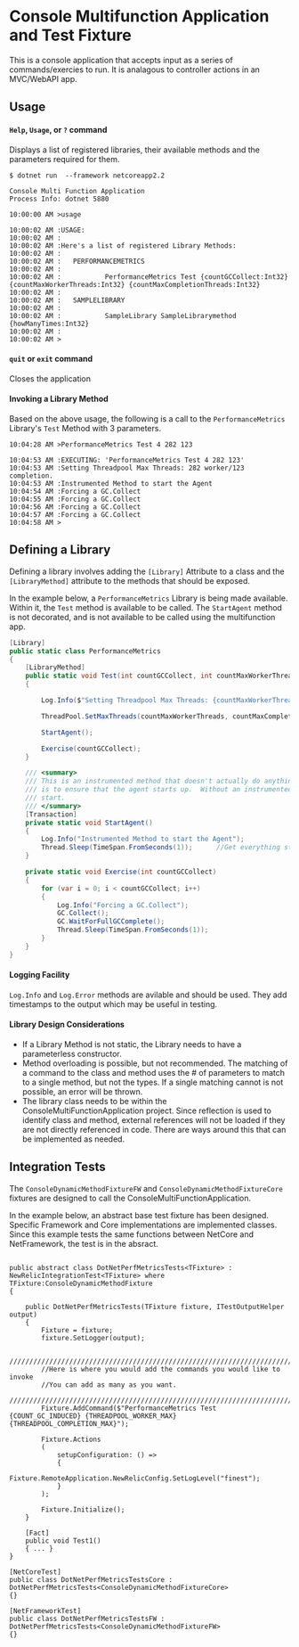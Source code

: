 ﻿# Console Multifunction Application and Test Fixture
This is a console application that accepts input as a series of commands/exercies to run.  It is analagous to controller actions in an MVC/WebAPI app.  


## Usage

#### ```Help```,  ```Usage```, or ```?``` command
Displays a list of registered libraries, their available methods and the parameters required for them.
```
$ dotnet run  --framework netcoreapp2.2

Console Multi Function Application
Process Info: dotnet 5880

10:00:00 AM >usage

10:00:02 AM :USAGE:
10:00:02 AM :
10:00:02 AM :Here's a list of registered Library Methods:
10:00:02 AM :
10:00:02 AM :   PERFORMANCEMETRICS
10:00:02 AM :
10:00:02 AM :           PerformanceMetrics Test {countGCCollect:Int32} {countMaxWorkerThreads:Int32} {countMaxCompletionThreads:Int32}
10:00:02 AM :
10:00:02 AM :   SAMPLELIBRARY
10:00:02 AM :
10:00:02 AM :           SampleLibrary SampleLibrarymethod {howManyTimes:Int32}
10:00:02 AM :
10:00:02 AM >
```

#### ```quit``` or ```exit``` command
Closes the application

#### Invoking a Library Method
Based on the above usage, the following is a call to the ```PerformanceMetrics``` Library's ```Test``` Method with 3 parameters.
```
10:04:28 AM >PerformanceMetrics Test 4 282 123

10:04:53 AM :EXECUTING: 'PerformanceMetrics Test 4 282 123'
10:04:53 AM :Setting Threadpool Max Threads: 282 worker/123 completion.
10:04:53 AM :Instrumented Method to start the Agent
10:04:54 AM :Forcing a GC.Collect
10:04:55 AM :Forcing a GC.Collect
10:04:56 AM :Forcing a GC.Collect
10:04:57 AM :Forcing a GC.Collect
10:04:58 AM >
```


## Defining a Library
Defining a library involves adding the ```[Library]``` Attribute to a class and the ```[LibraryMethod]``` attribute to the methods that should be exposed.

In the example below, a ```PerformanceMetrics``` Library is being made available.  Within it, the ```Test``` method is available to be called.  The ```StartAgent``` method is not decorated, and is not available to be called using the multifunction app.

```csharp
[Library]
public static class PerformanceMetrics
{
	[LibraryMethod]
	public static void Test(int countGCCollect, int countMaxWorkerThreads, int countMaxCompletionThreads)
	{

		Log.Info($"Setting Threadpool Max Threads: {countMaxWorkerThreads} worker/{countMaxCompletionThreads} completion.");

		ThreadPool.SetMaxThreads(countMaxWorkerThreads, countMaxCompletionThreads);

		StartAgent();

		Exercise(countGCCollect);
	}

	/// <summary>
	/// This is an instrumented method that doesn't actually do anything.  Its purpose
	/// is to ensure that the agent starts up.  Without an instrumented method, the agent won't
	/// start.
	/// </summary>
	[Transaction]
	private static void StartAgent()
	{
		Log.Info("Instrumented Method to start the Agent");
		Thread.Sleep(TimeSpan.FromSeconds(1));		//Get everything started up.
	}

	private static void Exercise(int countGCCollect)
	{
		for (var i = 0; i < countGCCollect; i++)
		{
			Log.Info("Forcing a GC.Collect");
			GC.Collect();
			GC.WaitForFullGCComplete();
			Thread.Sleep(TimeSpan.FromSeconds(1));
		}
	}
}
```

#### Logging Facility
```Log.Info``` and ```Log.Error``` methods are avilable and should be used.  They add timestamps to the output which may be useful in testing.


#### Library Design Considerations
* If a Library Method is not static, the Library needs to have a parameterless constructor.
* Method overloading is possible, but not recommended.  The matching of a command to the class and method uses the # of parameters to match to a single method, but not the types.  If a single matching cannot is not possible, an error will be thrown.
* The library class needs to be within the ConsoleMultiFunctionApplication project.  Since reflection is used to identify class and method, external references will not be loaded if they are not directly referenced in code.  There are ways around this that can be implemented as needed.


## Integration Tests
The ```ConsoleDynamicMethodFixtureFW``` and ```ConsoleDynamicMethodFixtureCore``` fixtures are designed to call the ConsoleMultiFunctionApplication.

In the example below, an abstract base test fixture has been designed.  Specific Framework and Core implementations are implemented classes.  Since this example tests the same functions between NetCore and NetFramework, the test is in the absract.

```Csharp

public abstract class DotNetPerfMetricsTests<TFixture> : NewRelicIntegrationTest<TFixture> where TFixture:ConsoleDynamicMethodFixture
{

	public DotNetPerfMetricsTests(TFixture fixture, ITestOutputHelper output)
	{
		Fixture = fixture;
		fixture.SetLogger(output);
		
		///////////////////////////////////////////////////////////////////////////////////////
		//Here is where you would add the commands you would like to invoke
		//You can add as many as you want.
		///////////////////////////////////////////////////////////////////////////////////////
		Fixture.AddCommand($"PerformanceMetrics Test {COUNT_GC_INDUCED} {THREADPOOL_WORKER_MAX} {THREADPOOL_COMPLETION_MAX}");

		Fixture.Actions
		(
			setupConfiguration: () =>
			{
				Fixture.RemoteApplication.NewRelicConfig.SetLogLevel("finest");
			}
		);

		Fixture.Initialize();
	}

	[Fact]
	public void Test1()
	{ ... }
}

[NetCoreTest]
public class DotNetPerfMetricsTestsCore : DotNetPerfMetricsTests<ConsoleDynamicMethodFixtureCore>
{}

[NetFrameworkTest]
public class DotNetPerfMetricsTestsFW : DotNetPerfMetricsTests<ConsoleDynamicMethodFixtureFW>
{}

```

